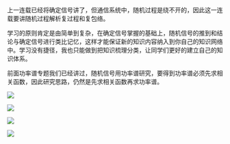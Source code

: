 上一连载已经将确定信号讲了，但通信系统中，随机过程是绕不开的，因此这一连载要讲随机过程解析复过程和复包络。  

学习的原则肯定是由简单到复杂，在确定信号掌握的基础上，随机信号的推到和结论与确定信号进行类比记忆，这样才能保证新的知识内容纳入到你自己的知识网络中。学习没有捷径，我也只能做到把知识梳理分类，让同学们更好的建立自己的知识体系。

前面功率谱专题我们已经讲过，随机信号用功率谱研究，要得到功率谱必须先求相关函数，因此研究思路，仍然是先求相关函数再求功率谱。

![](https://pic3.zhimg.com/80/v2-59a93f17e2212da51a18523b0e9bc97a_720w.jpg)

  

  

![](https://pic1.zhimg.com/80/v2-52dbc9f000f3839b90c61634def030c4_720w.jpg)

![](https://pic3.zhimg.com/80/v2-e313f714e25e1e68e7cf2d14df73cc76_720w.jpg)

![](https://pic3.zhimg.com/80/v2-91d776875afbd2e43b8052beaad8ce3e_720w.jpg)